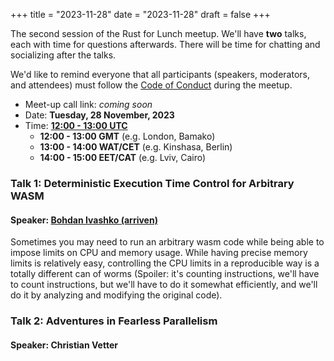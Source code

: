 +++
title = "2023-11-28"
date = "2023-11-28"
draft = false
+++

The second session of the Rust for Lunch meetup. We'll have **two** talks,
each with time for questions afterwards. There will be time for chatting and
socializing after the talks.

We'd like to remind everyone that all participants (speakers, moderators, and
attendees) must follow the [Code of Conduct](@/about.md#code-of-conduct) during
the meetup.

- Meet-up call link: _coming soon_
- Date: **Tuesday, 28 November, 2023**
- Time: [**12:00 - 13:00 UTC**](https://everytimezone.com/s/e35f56e0)
  - **12:00 - 13:00 GMT** (e.g. London, Bamako)
  - **13:00 - 14:00 WAT/CET** (e.g. Kinshasa, Berlin)
  - **14:00 - 15:00 EET/CAT** (e.g. Lviv, Cairo)

### Talk 1: Deterministic Execution Time Control for Arbitrary WASM

#### Speaker: [Bohdan Ivashko (arriven)](https://github.com/arriven)

Sometimes you may need to run an arbitrary wasm code while being able to
impose limits on CPU and memory usage. While having precise memory limits is
relatively easy, controlling the CPU limits in a reproducible way is a totally
different can of worms (Spoiler: it's counting instructions, we'll have to
count instructions, but we'll have to do it somewhat efficiently, and we'll do
it by analyzing and modifying the original code).

### Talk 2: Adventures in Fearless Parallelism

#### Speaker: Christian Vetter
